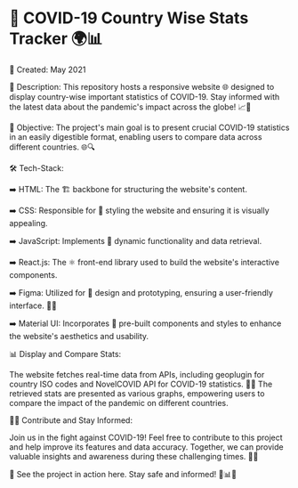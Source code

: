 # 🦠 COVID-19 Country Wise Stats Tracker 🌍📊

📅 Created: May 2021

📜 Description:
This repository hosts a responsive website 🌐 designed to display country-wise important statistics of COVID-19. Stay informed with the latest data about the pandemic's impact across the globe! 📈🦠

🎯 Objective:
The project's main goal is to present crucial COVID-19 statistics in an easily digestible format, enabling users to compare data across different countries. 🌐🔍

🛠️ Tech-Stack:

➡️ HTML: The 🏗️ backbone for structuring the website's content.

➡️ CSS: Responsible for 🎨 styling the website and ensuring it is visually appealing.

➡️ JavaScript: Implements 🚀 dynamic functionality and data retrieval.

➡️ React.js: The ⚛️ front-end library used to build the website's interactive components.

➡️ Figma: Utilized for 🎨 design and prototyping, ensuring a user-friendly interface. 🎨✨

➡️ Material UI: Incorporates 🎨 pre-built components and styles to enhance the website's aesthetics and usability.


📊 Display and Compare Stats:

The website fetches real-time data from APIs, including geoplugin for country ISO codes and NovelCOVID API for COVID-19 statistics. 📡🌐 The retrieved stats are presented as various graphs, empowering users to compare the impact of the pandemic on different countries.

👨‍💻 Contribute and Stay Informed:

Join us in the fight against COVID-19! Feel free to contribute to this project and help improve its features and data accuracy. Together, we can provide valuable insights and awareness during these challenging times. 🤝💪

🔗 See the project in action here. Stay safe and informed! 🙏📊🦠
